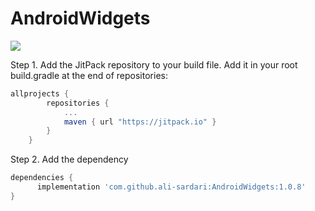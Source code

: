 # AndroidWidgets

[![](https://jitpack.io/v/ali-sardari/AndroidWidgets.svg)](https://jitpack.io/#ali-sardari/AndroidWidgets)

Step 1. Add the JitPack repository to your build file. Add it in your root build.gradle at the end of repositories:

```groovy
allprojects {
        repositories {
            ...
            maven { url "https://jitpack.io" }
        }
    }
```

Step 2. Add the dependency
```groovy
dependencies {
	  implementation 'com.github.ali-sardari:AndroidWidgets:1.0.8'
}
```
